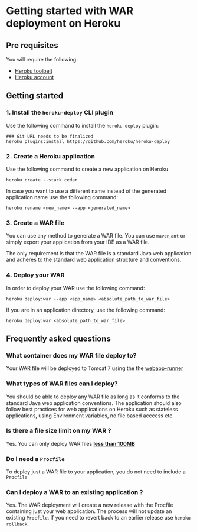 # Getting started with WAR deployment on Heroku

## Pre requisites

You will require the following:

* [Heroku toolbelt](https://toolbelt.heroku.com/)
* [Heroku account](http://www.heroku.com/signup)


## Getting started

### 1. Install the <code>heroku-deploy</code> CLI plugin

Use the following command to install the <code>heroku-deploy</code> plugin:

    ### Git URL needs to be finalized
    heroku plugins:install https://github.com/heroku/heroku-deploy

### 2. Create a Heroku application

Use the following command to create a new application on Heroku

    heroku create --stack cedar 

In case you want to use a different name instead of the generated application name use the following command:

    heroku rename <new_name> --app <generated_name>

### 3. Create a WAR file

You can use any method to generate a WAR file. You can use <code>maven</code>,<code>ant</code> or simply export your application from your IDE as a WAR file. 

The only requirement is that the WAR file is a standard Java web application and adheres to the standard web application structure and conventions.

### 4. Deploy your WAR 

In order to deploy your WAR use the following command:

    heroku deploy:war --app <app_name> <absolute_path_to_war_file>

If you are in an application directory, use the following command:

    heroku deploy:war <absolute_path_to_war_file>

## Frequently asked questions

### What container does my WAR file deploy to?

Your WAR file will be deployed to Tomcat 7 using the the [webapp-runner]()

### What types of WAR files can I deploy?

You should be able to deploy any WAR file as long as it conforms to the standard Java web application conventions. The application should also follow best practices for web applications on Heroku such as stateless applications, using Environment variables, no file based acccess etc.

### Is there a file size limit on my WAR ?

Yes. You can only deploy WAR files <b><u>less than 100MB</u></b>

### Do I need a <code>Procfile</code>

To deploy just a WAR file to your application, you do not need to include a <code>Procfile</code>

### Can I deploy a WAR to an existing application ?

Yes. The WAR deployment will create a new release with the Procfile containing just your web application. The process will not update an existing <code>Procfile</code>. If you need to revert back to an earlier release use <code>heroku rollback</code>.